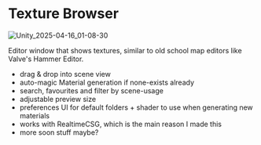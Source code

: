 # Texture Browser
![Unity_2025-04-16_01-08-30](https://github.com/user-attachments/assets/2d06bd9f-c9e3-4f70-8e26-20ebd1bee6a6)

Editor window that shows textures, similar to old school map editors like Valve's Hammer Editor.

- drag & drop into scene view
- auto-magic Material generation if none-exists already
- search, favourites and filter by scene-usage
- adjustable preview size
- preferences UI for default folders + shader to use when generating new materials
- works with RealtimeCSG, which is the main reason I made this
- more soon stuff maybe?

